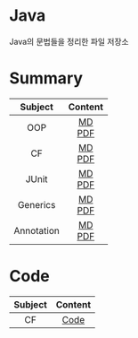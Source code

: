 # Java
Java의 문법들을 정리한 파일 저장소

# Summary

| Subject | Content |
| :---: | :---: |
| OOP | [MD](https://github.com/Mangjun/Java/blob/main/OOP/OOP.md)<br>[PDF](https://github.com/Mangjun/Java/blob/main/OOP/OOP.pdf) |
| CF | [MD](https://github.com/Mangjun/Java/blob/main/CF/CF.md)<br>[PDF](https://github.com/Mangjun/Java/blob/main/CF/CF.pdf) |
| JUnit | [MD](https://github.com/Mangjun/Java/blob/main/JUnit/JUnit.md)<br>[PDF](https://github.com/Mangjun/Java/blob/main/JUnit/JUnit.pdf) |
| Generics | [MD](https://github.com/Mangjun/Java/blob/main/Generics/Generics.md)<br>[PDF](https://github.com/Mangjun/Java/blob/main/Generics/Generics.pdf) |
| Annotation | [MD](https://github.com/Mangjun/Java/blob/main/Annotation/Annotation.md)<br>[PDF](https://github.com/Mangjun/Java/blob/main/Annotation/Annotation.pdf) |

# Code

| Subject | Content |
| :---: | :---: |
| CF | [Code](https://github.com/Mangjun/Java/tree/main/CF/Code/src) |